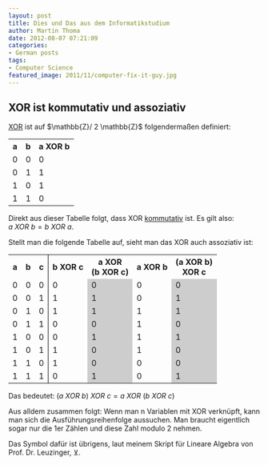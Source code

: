 ```yaml
---
layout: post
title: Dies und Das aus dem Informatikstudium
author: Martin Thoma
date: 2012-08-07 07:21:09
categories: 
- German posts
tags:
- Computer Science
featured_image: 2011/11/computer-fix-it-guy.jpg
---
```

<h2>XOR ist kommutativ und assoziativ</h2>
<a href="http://de.wikipedia.org/wiki/Kontravalenz">XOR</a> ist auf $\mathbb{Z}/ 2 \mathbb{Z}$ folgendermaßen definiert: 
<table>
<tr>
  <th>a</th><th>b</th>
  <th>a XOR b</th>
</tr>
<tr>
  <td>0</td><td>0</td>
  <td>0</td>
</tr>
<tr>
  <td>0</td><td>1</td>
  <td>1</td>
</tr>
<tr>
  <td>1</td><td>0</td>
  <td>1</td>
</tr>
<tr>
  <td>1</td><td>1</td>
  <td>0</td>
</tr>
</table>

Direkt aus dieser Tabelle folgt, dass XOR <a href="http://de.wikipedia.org/wiki/Kommutativgesetz">kommutativ</a> ist. Es gilt also: $a~XOR~b = b~XOR~a$.

Stellt man die folgende Tabelle auf, sieht man das XOR auch assoziativ ist:
<table>
<tr>
  <th>a</th><th>b</th><th style="border-right: 1px solid #000;">c</th>
  <th>b XOR c</th>
  <th>a XOR<br/>(b XOR c)</th>
  <th>a XOR b</th>
  <th>(a XOR b)<br/>XOR c</th>
</tr>
<tr>
  <td>0</td><td>0</td><td style="border-right: 1px solid #000;">0</td>
  <td>0</td>
  <td style="background-color:#cdcdcd;">0</td>
  <td>0</td>
  <td style="background-color:#cdcdcd;">0</td>
</tr>
<tr>
  <td>0</td><td>0</td><td style="border-right: 1px solid #000;">1</td>
  <td>1</td>
  <td style="background-color:#cdcdcd;">1</td>
  <td>0</td>
  <td style="background-color:#cdcdcd;">1</td>
</tr>
<tr>
  <td>0</td><td>1</td><td style="border-right: 1px solid #000;">0</td>
  <td>1</td>
  <td style="background-color:#cdcdcd;">1</td>
  <td>1</td>
  <td style="background-color:#cdcdcd;">1</td>
</tr>
<tr>
  <td>0</td><td>1</td><td style="border-right: 1px solid #000;">1</td>
  <td>0</td>
  <td style="background-color:#cdcdcd;">0</td>
  <td>1</td>
  <td style="background-color:#cdcdcd;">0</td>
</tr>
<tr>
  <td>1</td><td>0</td><td style="border-right: 1px solid #000;">0</td>
  <td>0</td>
  <td style="background-color:#cdcdcd;">1</td>
  <td>1</td>
  <td style="background-color:#cdcdcd;">1</td>
</tr>
<tr>
  <td>1</td><td>0</td><td style="border-right: 1px solid #000;">1</td>
  <td>1</td>
  <td style="background-color:#cdcdcd;">0</td>
  <td>1</td>
  <td style="background-color:#cdcdcd;">0</td>
</tr>
<tr>
  <td>1</td><td>1</td><td style="border-right: 1px solid #000;">0</td>
  <td>1</td>
  <td style="background-color:#cdcdcd;">0</td>
  <td>0</td>
  <td style="background-color:#cdcdcd;">0</td>
</tr>
<tr>
  <td>1</td><td>1</td><td style="border-right: 1px solid #000;">1</td>
  <td>0</td>
  <td style="background-color:#cdcdcd;">1</td>
  <td>0</td>
  <td style="background-color:#cdcdcd;">1</td>
</tr>
</table>

Das bedeutet: $(a~XOR~b)~XOR~c = a~XOR~(b~XOR~c)$

Aus alldem zusammen folgt: Wenn man n Variablen mit XOR verknüpft, kann man sich die Ausführungsreihenfolge aussuchen. Man braucht eigentlich sogar nur die 1er Zählen und diese Zahl modulo 2 nehmen.

Das Symbol dafür ist übrigens, laut meinem Skript für Lineare Algebra von Prof. Dr. Leuzinger, $\veebar$.
